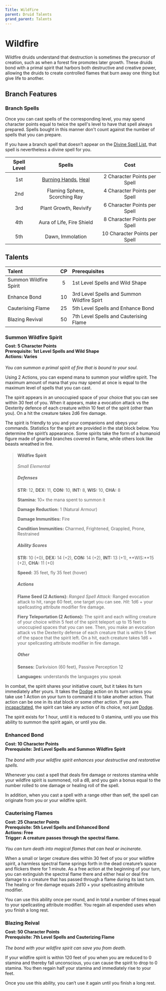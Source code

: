 ```yaml
---
Title: Wildfire
parent: Druid Talents
grand_parent: Talents
---
```


# Wildfire
Wildfire druids understand that destruction is sometimes the precursor of creation, such as when a forest fire promotes later growth. These druids bond with a primal spirit that harbors both destructive and creative power, allowing the druids to create controlled flames that burn away one thing but give life to another.

## Branch Features

### Branch Spells
Once you can cast spells of the corresponding level, you may spend character points equal to twice the spell's level to have that spell always prepared. Spells bought in this manner don't count against the number of spells that you can prepare.
 
If you have a branch spell that doesn’t appear on the [Divine Spell List](https://stormchaserroleplaying.com/stormchaserRPG/Spells/Lists/Divine/), that spell is nevertheless a divine spell for you.
 
| Spell Level | Spells | Cost |
|:-----------:|:------:|:----:|
| 1st | [Burning Hands](https://stormchaserroleplaying.com/stormchaserRPG/Spells/1/Evocation/#burning-hands), [Heal]()| 2 Character Points per Spell |
| 2nd | Flaming Sphere, Scorching Ray | 4 Character Points per Spell |
| 3rd | Plant Growth, Revivify| 6 Character Points per Spell |
| 4th | Aura of Life, Fire Shield | 8 Character Points per Spell |
| 5th | Dawn, Immolation | 10 Character Points per Spell |

## Talents

| Talent | CP | Prerequisites |
|:-----------|:------:|:------------|
| Summon Wildfire Spirit | 5  | 1st Level Spells and Wild Shape |   
| Enhance Bond           | 10 | 3rd Level Spells and Summon Wildfire Spirt |   
| Cauterising Flame      | 25 | 5th Level Spells and Enhance Bond |   
| Blazing Revival        | 50 | 7th Level Spells and Cauterising Flame |   

### Summon Wildfire Spirit

<div style="margin-top:-10px;"></div>

#### **Cost:** 5 Character Points<br>**Prerequisite:** 1st Level Spells and Wild Shape<br>**Actions:** Varies
*You can summon a primal spirit of fire that is bound to your soul.* 

Using 2 Actions, you can expend mana to summon your wildfire spirit. The maximum amount of mana that you may spend at once is equal to the maximum level of spells that you can cast. 

The spirit appears in an unoccupied space of your choice that you can see within 30 feet of you. When it appears, make a evocation attack vs the Dexterity defence of each creature within 10 feet of the spirit (other than you). On a hit the creature takes 2d6 fire damage.

The spirit is friendly to you and your companions and obeys your commands. Statistics for the spirit are provided in the stat block below. You determine the spirit’s appearance. Some spirits take the form of a humanoid figure made of gnarled branches covered in flame, while others look like beasts wreathed in fire.

> #### Wildfire Spirit
> *Small Elemental*
> 
> ##### Defenses
> **STR:** 12, **DEX:** 11, **CON:** 10, **INT:** 8, **WIS:** 10, **CHA:** 8
> 
> **Stamina:** 10× the mana spent to summon it
> 
> **Damage Reduction:** 1 (Natural Armour)
> 
> **Damage Immunities:** Fire
> 
> **Condition Immunities:** Charmed, Frightened, Grappled, Prone, Restrained
> 
> ##### Ability Scores
> **STR:** 10 (+0), **DEX:** 14 (+2), **CON:** 14 (+2), **INT:** 13 (+1), **WIS:**15 (+2), **CHA:** 11 (+0)
> 
> **Speed:** 35 feet, fly 35 feet (hover)
> 
> ##### Actions
> **Flame Seed (2 Actions):** *Ranged Spell Attack:* Ranged evocation attack to hit, range 60 feet, one target you can see. *Hit:* 1d6 + your spellcasting attribute modifier fire damage.
> 
> **Fiery Teleportation (2 Actions):** The spirit and each willing creature of your choice within 5 feet of the spirit teleport up to 15 feet to unoccupied spaces that you can see. Then, you make an evocation attack vs the Dexterity defense of each creature that is within 5 feet of the space that the spirit left. On a hit, each creature takes 1d6 + your spellcasting attribute modifier in fire damage.
> 
> ##### Other
> **Senses:** Darkvision (60 feet), Passive Perception 12
> 
> **Languages:** understands the languages you speak

In combat, the spirit shares your initiative count, but it takes its turn immediately after yours. It takes the [Dodge](https://stormchaserroleplaying.com/stormchaserRPG/Combat/Actions/Dodge/) action on its turn unless you take use 1 Action on your turn to command it to take another action. That action can be one in its stat block or some other action. If you are [incapacitated](https://stormchaserroleplaying.com/stormchaserRPG/Conditions/Incapacitated/), the spirit can take any action of its choice, not just [Dodge](https://stormchaserroleplaying.com/stormchaserRPG/Combat/Actions/Dodge/).

The spirit exists for 1 hour, until it is reduced to 0 stamina, until you use this ability to summon the spirit again, or until you die.

### Enhanced Bond

<div style="margin-top:-10px;"></div>

#### **Cost:** 10 Character Points<br>**Prerequisite:** 3rd Level Spells and Summon Wildfire Spirit
*The bond with your wildfire spirit enhances your destructive and restorative spells.* 

Whenever you cast a spell that deals fire damage or restores stamina while your wildfire spirit is summoned, roll a d8, and you gain a bonus equal to the number rolled to one damage or healing roll of the spell.

In addition, when you cast a spell with a range other than self, the spell can originate from you or your wildfire spirit.

### Cauterising Flames

<div style="margin-top:-10px;"></div>

#### **Cost:** 25 Character Points<br>**Prerequisite:** 5th Level Spells and Enhanced Bond<br>**Actions:** Free<br>**Trigger:** A creature passes through the spectral flame.
*You can turn death into magical flames that can heal or incinerate.* 

When a small or larger creature dies within 30 feet of you or your wildfire spirit, a harmless spectral flame springs forth in the dead creature’s space and flickers there for 1 minute. As a free action at the beginning of your turn, you can extinguish the spectral flame there and either heal or deal fire damage to a creature that has passed through a flame during its last turn. The healing or fire damage equals 2d10 + your spellcasting attribute modifier. 

You can use this ability once per round, and in total a number of times equal to your spellcasting attribute modifier. You regain all expended uses when you finish a long rest.

### Blazing Reival

<div style="margin-top:-10px;"></div>

#### **Cost:** 50 Character Points<br>**Prerequisite:** 7th Level Spells and Cauterizing Flame
*The bond with your wildfire spirit can save you from death.* 

If your wildfire spirit is within 120 feet of you when you are reduced to 0 stamina and thereby fall unconscious, you can cause the spirit to drop to 0 stamina. You then regain half your stamina and immediately rise to your feet.

Once you use this ability, you can’t use it again until you finish a long rest.
